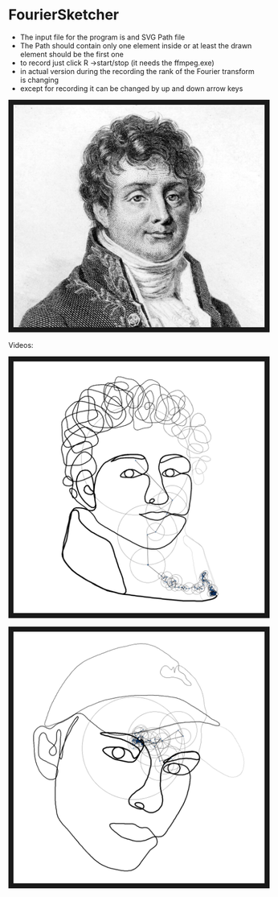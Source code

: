 # FourierSketcher

* The input file for the program is and SVG Path file
* The Path should contain only one element inside or at least the drawn element should be the first one
* to record just click R ->start/stop (it needs the ffmpeg.exe)
* in actual version during the recording the rank of the Fourier transform is changing
* except for recording it can be changed by up and down arrow keys


<img src=/img/JosephFourier.png alt="Joseph Fourier" width="500" border="10" />


Videos:

[<img src=/img/Fourier.png alt="Fourier" width="500" border="10" />](http://www.youtube.com/watch?v=uAiydEJMLdY "Fourier")

[<img src=/img/Me.png alt="Joseph Fourier" width="500" border="10" />](http://www.youtube.com/watch?v=b1vIPNdie4k "Me")
